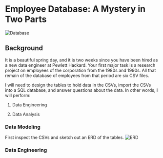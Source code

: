 # Employee Database: A Mystery in Two Parts
![Database](https://user-images.githubusercontent.com/60836219/98505075-3ee44a80-220d-11eb-819d-9ae5b87bd679.jpg)
## Background
It is a beautiful spring day, and it is two weeks since you have been hired as a new data engineer at Pewlett Hackard. Your first major task is a research project on employees of the corporation from the 1980s and 1990s. All that remain of the database of employees from that period are six CSV files.

I will need to design the tables to hold data in the CSVs, import the CSVs into a SQL database, and answer questions about the data. In other words, I will perform:

1. Data Engineering

2. Data Analysis
### Data Modeling
First inspect the CSVs and sketch out an ERD of the tables.
![ERD ](https://user-images.githubusercontent.com/60836219/98505645-7b647600-220e-11eb-9296-4eb7622f6a56.png)
### Data Engineering
